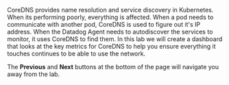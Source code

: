 CoreDNS provides name resolution and service discovery in Kubernetes. When its performing poorly, everything is affected. When a pod needs to communicate with another pod, CoreDNS is used to figure out it's IP address. When the Datadog Agent needs to autodiscover the services to monitor, it uses CoreDNS to find them. In this lab we will create a dashboard that looks at the key metrics for CoreDNS to help you ensure everything it touches continues to be able to use the network. 

The **Previous** and **Next** buttons at the bottom of the page will navigate you away from the lab. 